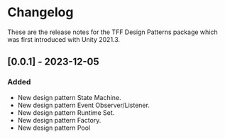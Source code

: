 ﻿# Changelog
These are the release notes for the TFF Design Patterns package which was first introduced with Unity 2021.3.

## [0.0.1] - 2023-12-05
### Added
- New design pattern State Machine.
- New design pattern Event Observer/Listener.
- New design pattern Runtime Set.
- New design pattern Factory.
- New design pattern Pool